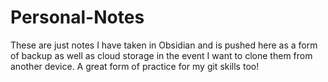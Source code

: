 # Personal-Notes

These are just notes I have taken in Obsidian and is pushed here as a form of backup as well as cloud storage in the event I want to clone them from another device. A great form of practice for my git skills too!
